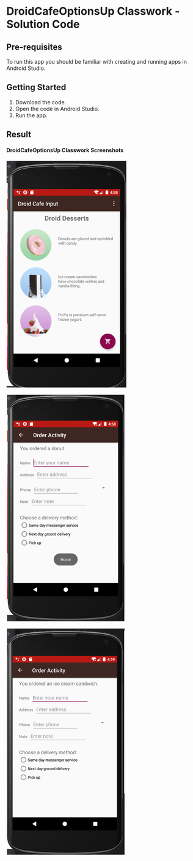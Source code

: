 # DroidCafeOptionsUp Classwork - Solution Code


## Pre-requisites
To run this app you should be familiar with creating and running apps in Android Studio.

## Getting Started

1. Download the code.
2. Open the code in Android Studio.
3. Run the app.


## Result

#### DroidCafeOptionsUp Classwork Screenshots

![](DroidCafeOptionUpClasswork1.png)


![](DroidCafeOptionUpClasswork2.png)


![](DroidCafeOptionUpClasswork3.png)